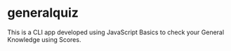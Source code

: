 # generalquiz
This is a CLI app developed using JavaScript Basics to check your General Knowledge using Scores.
